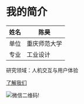 # 我的简介

|  姓名  | 陈昊 |
| ----------- | ----------- |
|  单位  | 重庆师范大学  |
|  专业  |   工业设计    |

研究领域：人机交互与用户体验

[了解我们](http://art.cqnu.edu.cn/)

![微信二维码!](C:/Users/ASUS/Desktop/清华培训申请/图片1.png)

